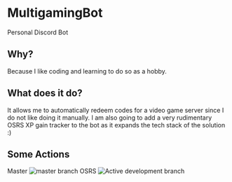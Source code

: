# MultigamingBot
Personal Discord Bot

## Why?
Because I like coding and learning to do so as a hobby.

## What does it do?
It allows me to automatically redeem codes for a video game server since I do not like doing it manually.
I am also going to add a very rudimentary OSRS XP gain tracker to the bot as it expands the tech stack of the solution :)

## Some Actions
Master
![master branch](https://github.com/RogueViolation/MultigamingBot/actions/workflows/dotnet.yml/badge.svg?branch=master)
OSRS
![Active development branch](https://github.com/RogueViolation/MultigamingBot/actions/workflows/dotnet.yml/badge.svg?branch=OSRS)
